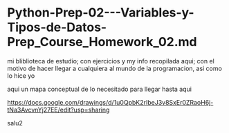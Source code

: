 # Python-Prep-02---Variables-y-Tipos-de-Datos-Prep_Course_Homework_02.md

mi bliblioteca de estudio; con ejercicios y my info recopilada aqui; con el motivo de hacer llegar a cualquiera al mundo de la programacion, asi como lo hice yo

aqui un mapa conceptual de lo necesitado para llegar hasta aqui

https://docs.google.com/drawings/d/1u0QpbK2rIbeJ3v8SxEr0ZRaoH6j-tNa3AvcvnYj27EE/edit?usp=sharing

salu2
